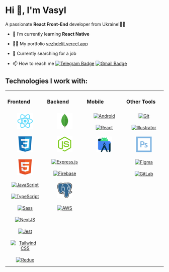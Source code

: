 # Hi 👋, I'm Vasyl

A passionate **React Front-End** developer from Ukraine!💙💛

- 🌱 I’m currently learning **React Native**

- 👨‍💻 My portfolio [vezhdelit.vercel.app](https://vezhdelit.vercel.app/)

- 🔭 Currently searching for a job 

- 📫 How to reach me [![Telegram Badge](https://img.shields.io/badge/-vasylvezhdel-blue?style=flat&logo=Telegram&logoColor=white)](https://t.me/theCatBasilio) [![Gmail Badge](https://img.shields.io/badge/-Gmail-red?style=flat&logo=Gmail&logoColor=white)](mailto:vezhdelit@gmail.com)

## Technologies I work with:
<table ><tr >
  
<td valign="top" width="25%">
  
### Frontend  
<div align="center">  
  <a href="https://reactjs.org/" target="_blank"><img style="margin: 10px" src="https://github.com/devicons/devicon/blob/master/icons/react/react-original.svg" alt="React" height="50" /></a>  
  <a href="https://www.w3schools.com/css/" target="_blank"><img style="margin: 10px" src="https://github.com/devicons/devicon/blob/master/icons/css3/css3-original.svg" alt="CSS3" height="50" /></a>  
  <a href="https://en.wikipedia.org/wiki/HTML5" target="_blank"><img style="margin: 10px" src="https://github.com/devicons/devicon/blob/master/icons/html5/html5-original.svg" alt="HTML5" height="50" /></a>  
  <a href="https://www.javascript.com/" target="_blank"><img style="margin: 10px" src="https://profilinator.rishav.dev/skills-assets/javascript-original.svg" alt="JavaScript" height="50" /></a>  
  <a href="https://www.typescriptlang.org/" target="_blank"><img style="margin: 10px" src="https://profilinator.rishav.dev/skills-assets/typescript-original.svg" alt="TypeScript" height="50" /></a>  
  <a href="https://sass-lang.com/" target="_blank"><img style="margin: 10px" src="https://profilinator.rishav.dev/skills-assets/sass-original.svg" alt="Sass" height="50" /></a>  
  <a href="https://nextjs.org/" target="_blank"><img style="margin: 10px" src="https://profilinator.rishav.dev/skills-assets/nextjs.png" alt="NextJS" height="50" /></a>  
  <a href="https://www.jestjs.io/" target="_blank"><img style="margin: 10px" src="https://profilinator.rishav.dev/skills-assets/jest.svg" alt="Jest" height="50" /></a>  
  <a href="https://www.tailwindcss.com/" target="_blank"><img style="margin: 10px" src="https://profilinator.rishav.dev/skills-assets/tailwindcss.svg" alt="Tailwind CSS" height="50" /></a>  
  <a href="https://redux.js.org/" target="_blank"><img style="margin: 10px" src="https://profilinator.rishav.dev/skills-assets/redux-original.svg" alt="Redux" height="50" /></a>  
</div>

</td>

<td valign="top" width="25%">

### Backend  
<div align="center">  
  <a href="https://www.mongodb.com/" target="_blank"><img style="margin: 10px" src="https://github.com/devicons/devicon/blob/master/icons/mongodb/mongodb-original.svg" alt="MongoDB" height="50" /></a>  
  <a href="https://nodejs.org/" target="_blank"><img style="margin: 10px" src="https://github.com/devicons/devicon/blob/master/icons/nodejs/nodejs-original.svg" alt="Node.js" height="50" /></a>  
  <a href="https://expressjs.com/" target="_blank"><img style="margin: 10px" src="https://adware-technologies.s3.amazonaws.com/uploads/technology/thumbnail/20/express-js.png" alt="Express.js" height="50" /></a>  
  <a href="https://firebase.google.com/" target="_blank"><img style="margin: 10px" src="https://profilinator.rishav.dev/skills-assets/firebase.png" alt="Firebase" width="50"/></a>  
  <a href="https://www.postgresql.org/" target="_blank"><img style="margin: 10px" src="https://github.com/devicons/devicon/blob/master/icons/postgresql/postgresql-original.svg" alt="PostgreSQL" height="50" /></a>  
  <a href="https://aws.amazon.com/" target="_blank"><img style="margin: 10px" src="https://upload.wikimedia.org/wikipedia/commons/thumb/9/93/Amazon_Web_Services_Logo.svg/375px-Amazon_Web_Services_Logo.svg.png" alt="AWS"  width="50" /></a>  
</div>

</td>

<td valign="top" width="25%">

### Mobile
<div align="center">  
  <a href="https://www.android.com/intl/en_in/" target="_blank"><img style="margin: 10px" src="https://profilinator.rishav.dev/skills-assets/android-original-wordmark.svg" alt="Android" height="50" /></a>  
  <a href="https://reactjs.org/" target="_blank"><img style="margin: 10px" src="https://profilinator.rishav.dev/skills-assets/react-original-wordmark.svg" alt="React" height="50" /></a>  
  <a href="https://developer.android.com/studio" target="_blank"><img style="margin: 10px" src="https://github.com/devicons/devicon/blob/master/icons/androidstudio/androidstudio-original.svg" alt="Android Studio" height="50" /></a>  

</div>

</td>

<td valign="top" width="25%">

### Other Tools  
<div align="center">  
  <a href="https://github.com/" target="_blank"><img style="margin: 10px" src="https://profilinator.rishav.dev/skills-assets/git-scm-icon.svg" alt="Git" height="50" /></a>  
  <a href="https://www.adobe.com/in/products/illustrator.html" target="_blank"><img style="margin: 10px" src="https://profilinator.rishav.dev/skills-assets/adobe_illustrator-icon.svg" alt="Illustrator" height="50" /></a>  
  <a href="https://www.adobe.com/in/products/photoshop.html" target="_blank"><img style="margin: 10px" src="https://github.com/devicons/devicon/blob/master/icons/photoshop/photoshop-line.svg" alt="Photoshop" height="50" /></a>  
  <a href="https://www.figma.com/" target="_blank"><img style="margin: 10px" src="https://profilinator.rishav.dev/skills-assets/figma-icon.svg" alt="Figma" height="50" /></a>  
  <a href="https://about.gitlab.com/" target="_blank"><img style="margin: 10px" src="https://profilinator.rishav.dev/skills-assets/gitlab.svg" alt="GitLab" height="50" /></a>  
</div>

</td>

</tr></table>  
